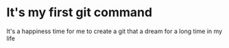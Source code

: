 # It's my first git command

It's a happiness time for me to create a git that a dream for a long time in my life